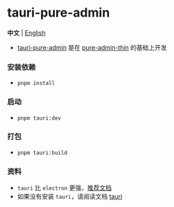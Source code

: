 <h1>tauri-pure-admin</h1>

**中文** | [English](./README.en-US.md)

- [tauri-pure-admin](https://github.com/xiaoxian521/tauri-pure-admin) 是在 [pure-admin-thin](https://github.com/xiaoxian521/pure-admin-thin) 的基础上开发

### 安装依赖

- `pnpm install`

### 启动

- `pnpm tauri:dev`

### 打包

- `pnpm tauri:build`

### 资料

- `tauri` 比 `electron` 更强，[推荐文档](https://www.cnblogs.com/Grewer/p/12789261.html)
- 如果没有安装 `tauri`，请阅读文档 [tauri](https://tauri.app/zh/)
